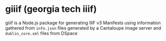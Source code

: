 # giiif (georgia tech iiif)
giiif is a Node.js package for generating IIIF v3 Manifests using information gathered from `info.json` files generated by a Cantaloupe image server and `dublin_core.xml` files from DSpace